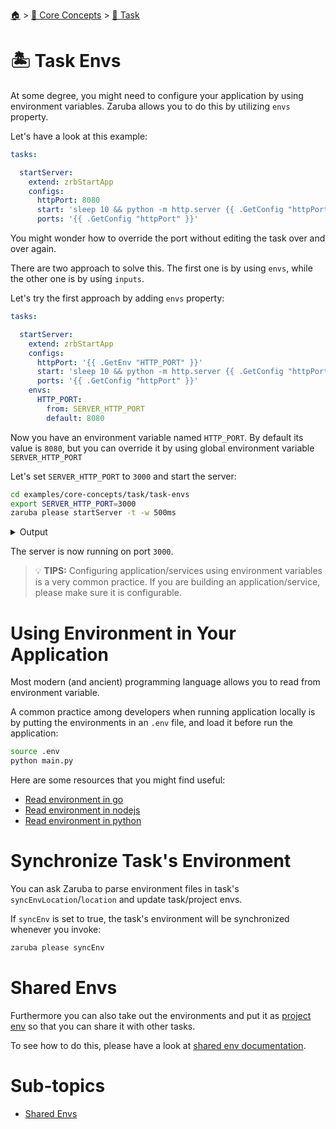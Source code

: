 <!--startTocHeader-->
[🏠](../../../README.md) > [🧠 Core Concepts](../../README.md) > [🔨 Task](../README.md)
# 🏝️ Task Envs
<!--endTocHeader-->


At some degree, you might need to configure your application by using environment variables. Zaruba allows you to do this by utilizing `envs` property.

Let's have a look at this example:

```yaml
tasks:

  startServer:
    extend: zrbStartApp
    configs:
      httpPort: 8080
      start: 'sleep 10 && python -m http.server {{ .GetConfig "httpPort" }}'
      ports: '{{ .GetConfig "httpPort" }}'
```

You might wonder how to override the port without editing the task over and over again.

There are two approach to solve this. The first one is by using `envs`, while the other one is by using `inputs`.

Let's try the first approach by adding `envs` property:


```yaml
tasks:

  startServer:
    extend: zrbStartApp
    configs:
      httpPort: '{{ .GetEnv "HTTP_PORT" }}'
      start: 'sleep 10 && python -m http.server {{ .GetConfig "httpPort" }}'
      ports: '{{ .GetConfig "httpPort" }}'
    envs:
      HTTP_PORT:
        from: SERVER_HTTP_PORT
        default: 8080
```

Now you have an environment variable named `HTTP_PORT`. By default its value is `8080`, but you can override it by using global environment variable `SERVER_HTTP_PORT`

Let's set `SERVER_HTTP_PORT` to `3000` and start the server:

<!--startCode-->
```bash
cd examples/core-concepts/task/task-envs
export SERVER_HTTP_PORT=3000
zaruba please startServer -t -w 500ms
```
 
<details>
<summary>Output</summary>
 
```````
🤖 🔎 Job Starting...
         Elapsed Time: 1.159µs
         Current Time: 09:11:01
🤖 🏁 Running 🔗 updateProjectLinks runner (Attempt 1 of 3) on /home/gofrendi/zaruba/docs/examples/core-concepts/task/task-envs
🤖    🚀 🔗 updateProjectLinks   🎉🎉🎉
🤖    🚀 🔗 updateProjectLinks   Links updated
🤖 🎉 Successfully running 🔗 updateProjectLinks runner (Attempt 1 of 3)
🤖 🏁 Running 🍏 startServer starter (Attempt 1 of 3) on /home/gofrendi/zaruba/docs/examples/core-concepts/task/task-envs
🤖 🏁 Running 🍏 startServer readiness checker (Attempt 1 of infinite) on /home/gofrendi/zaruba/docs/examples/core-concepts/task/task-envs
🤖    🔎 🍏 startServer          🔎 Waiting for port '3000'
🤖    🚀 🍏 startServer          Serving HTTP on 0.0.0.0 port 3000 (http://0.0.0.0:3000/) ...
🤖    🔎 🍏 startServer          🔎 Port '3000' is ready
🤖    🔎 🍏 startServer          🎉🎉🎉
🤖 🎉 Successfully running 🍏 startServer readiness checker (Attempt 1 of infinite)
🤖 🔎 Job Running...
         Elapsed Time: 11.044531322s
         Current Time: 09:11:12
         Active Process:
           * (PID=8780) 🍏 startServer starter (Attempt 1 of 3)
🤖 🎉 🎉🎉🎉🎉🎉🎉🎉🎉🎉🎉🎉
🤖 🎉 Job Complete!!! 🎉🎉🎉
🤖    🔎 🍏 startServer          📜 Task 'startServer' is ready
🤖 🔥 Terminating
🤖 🔪 Kill 🍏 startServer starter (PID=8780)
🤖    🚀 🍏 startServer          
🤖    🚀 🍏 startServer          Keyboard interrupt received, exiting.
🤖    🚀 🍏 startServer          🎉🎉🎉
🤖    🚀 🍏 startServer          📜 Task 'startServer' is started
🤖 🎉 Successfully running 🍏 startServer starter (Attempt 1 of 3)
🤖 🔎 Job Ended...
         Elapsed Time: 12.751356068s
         Current Time: 09:11:14
🤖 🔥 🍏 startServer starter exited without any error message
zaruba please startServer   -t -w 500ms
```````
</details>
<!--endCode-->


The server is now running on port `3000`.


> 💡 __TIPS:__  Configuring application/services using environment variables is a very common practice. If you are building an application/service, please make sure it is configurable.

# Using Environment in Your Application

Most modern (and ancient) programming language allows you to read from environment variable.

A common practice among developers when running application locally is by putting the environments in an `.env` file, and load it before run the application:

```bash
source .env
python main.py
```

Here are some resources that you might find useful:

* [Read environment in go](https://pkg.go.dev/os#Getenv)
* [Read environment in nodejs](https://nodejs.org/api/process.html#processenv)
* [Read environment in python](https://docs.python.org/3/library/os.html#os.getenv)

# Synchronize Task's Environment

You can ask Zaruba to parse environment files in task's `syncEnvLocation`/`location` and update task/project envs.

If `syncEnv` is set to true, the task's environment will be synchronized whenever you invoke:

 ```bash
 zaruba please syncEnv
 ```

# Shared Envs

Furthermore you can also take out the environments and put it as [project env](../../project/project-envs.md) so that you can share it with other tasks.

To see how to do this, please have a look at [shared env documentation](./shared-envs.md).


<!--startTocSubtopic-->
# Sub-topics
* [Shared Envs](shared-envs.md)
<!--endTocSubtopic-->